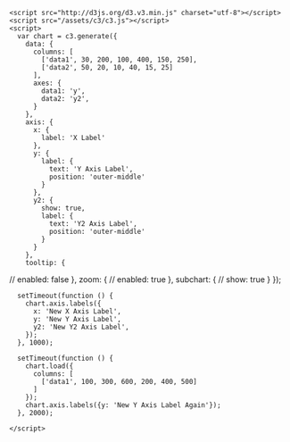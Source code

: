   <div id="chart"></div>

    <script src="http://d3js.org/d3.v3.min.js" charset="utf-8"></script>
    <script src="/assets/c3/c3.js"></script>
    <script>
      var chart = c3.generate({
        data: {
          columns: [
            ['data1', 30, 200, 100, 400, 150, 250],
            ['data2', 50, 20, 10, 40, 15, 25]
          ],
          axes: {
            data1: 'y',
            data2: 'y2',
          }
        },
        axis: {
          x: {
            label: 'X Label'
          },
          y: {
            label: {
              text: 'Y Axis Label',
              position: 'outer-middle'
            }
          },
          y2: {
            show: true,
            label: {
              text: 'Y2 Axis Label',
              position: 'outer-middle'
            }
          }
        },
        tooltip: {
//          enabled: false
        },
        zoom: {
//          enabled: true
        },
        subchart: {
//          show: true
        }
      });

      setTimeout(function () {
        chart.axis.labels({
          x: 'New X Axis Label',
          y: 'New Y Axis Label',
          y2: 'New Y2 Axis Label',
        });
      }, 1000);

      setTimeout(function () {
        chart.load({
          columns: [
            ['data1', 100, 300, 600, 200, 400, 500]
          ]
        });
        chart.axis.labels({y: 'New Y Axis Label Again'});
      }, 2000);

    </script>
